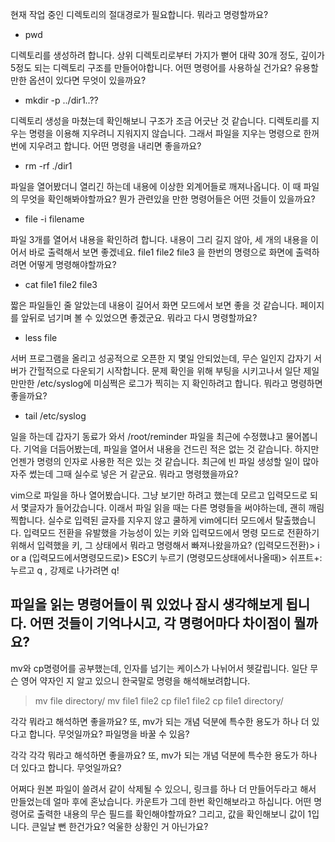 현재 작업 중인 디렉토리의 절대경로가 필요합니다. 뭐라고 명령할까요?
- pwd

디렉토리를 생성하려 합니다. 상위 디렉토리로부터 가지가 뻗어 대략 30개 정도, 깊이가 5정도 되는 디렉토리 구조를 만들어야합니다. 어떤 명령어를 사용하실 건가요? 유용할만한 옵션이 있다면 무엇이 있을까요?
- mkdir -p ../dir1..??

디렉토리 생성을 마쳤는데 확인해보니 구조가 조금 어긋난 것 같습니다. 디렉토리를 지우는 명령을 이용해 지우려니 지워지지 않습니다. 그래서 파일을 지우는 명령으로 한꺼번에 지우려고 합니다. 어떤 명령을 내리면 좋을까요?
- rm -rf ./dir1

파일을 열어봤더니 열리긴 하는데 내용에 이상한 외계어들로 깨져나옵니다. 이 때 파일의 무엇을 확인해봐야할까요? 뭔가 관련있을 만한 명령어들은 어떤 것들이 있을까요?
- file -i filename

파일 3개를 열어서 내용을 확인하려 합니다. 내용이 그리 길지 않아, 세 개의 내용을 이어서 바로 출력해서 보면 좋겠네요. file1 file2 file3 을 한번의 명령으로 화면에 출력하려면 어떻게 명령해야할까요?
- cat file1 file2 file3

짧은 파일들인 줄 알았는데 내용이 길어서 화면 모드에서 보면 좋을 것 같습니다. 페이지를 앞뒤로 넘기며 볼 수 있었으면 좋겠군요. 뭐라고 다시 명령할까요?
- less file

서버 프로그램을 올리고 성공적으로 오픈한 지 몇일 안되었는데, 무슨 일인지 갑자기 서버가 간헐적으로 다운되기 시작합니다. 문제 확인을 위해 부팅을 시키고나서 일단 제일 만만한 /etc/syslog에 미심쩍은 로그가 찍히는 지 확인하려고 합니다. 뭐라고 명령하면 좋을까요?
- tail /etc/syslog

일을 하는데 갑자기 동료가 와서 /root/reminder 파일을 최근에 수정했냐고 물어봅니다. 기억을 더듬어봤는데, 파일을 열어서 내용을 건드린 적은 없는 것 같습니다. 하지만 언젠가 명령의 인자로 사용한 적은 있는 것 같습니다. 최근에 빈 파일 생성할 일이 많아 자주 썼는데 그때 실수로 넣은 거 같군요. 뭐라고 명령했을까요?
>

vim으로 파일을 하나 열어봤습니다. 그냥 보기만 하려고 했는데 모르고 입력모드로 되서 몇글자가 들어갔습니다. 이래서 파일 읽을 때는 다른 명령들을 써야하는데, 괜히 깨림찍합니다. 실수로 입력된 글자를 지우지 않고 쿨하게 vim에디터 모드에서 탈출했습니다. 입력모드 전환을 유발했을 가능성이 있는 키와 입력모드에서 명령 모드로 전환하기 위해서 입력했을 키, 그 상태에서 뭐라고 명령해서 빠져나왔을까요?
(입력모드전환)> i or a
(입력모드에서명령모드로)> ESC키 누르기
(명령모드상태에서나올때)> 쉬프트+: 누르고 q  , 강제로 나가려면 q!

파일을 읽는 명령어들이 뭐 있었나 잠시 생각해보게 됩니다. 어떤 것들이 기억나시고, 각 명령어마다 차이점이 뭘까요?
- 

mv와 cp명령어를 공부했는데, 인자를 넘기는 케이스가 나뉘어서 헷갈립니다. 일단 무슨 영어 약자인 지 알고 있으니 한국말로 명령을 해석해보려합니다.
>mv file directory/
>mv file1 file2
>cp file1 file2
>cp file1 directory/

각각 뭐라고 해석하면 좋을까요? 또, mv가 되는 개념 덕분에 특수한 용도가 하나 더 있다고 합니다. 무엇일까요?
파일명을 바꿀 수 있음?

각각
각각 뭐라고 해석하면 좋을까요? 또, mv가 되는 개념 덕분에 특수한 용도가 하나 더 있다고 합니다. 무엇일까요?

어쩌다 원본 파일이 쓸려서 같이 삭제될 수 있으니, 링크를 하나 더 만들어두라고 해서 만들었는데 얼마 후에 혼났습니다. 카운트가 그데 한번 확인해보라고 하십니다. 어떤 명령어로 출력한 내용의 무슨 필드를 확인해야할까요? 그리고, 값을 확인해보니 값이 1입니다. 큰일날 뻔 한건가요? 억울한 상황인 거 아닌가요?


